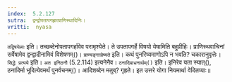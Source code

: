 ```yaml
---
index:  5.2.127
sutra:  द्वन्द्वोपतापगह्र्रात्प्राणिस्थादिनिः।
vritti:  nyasa
---
```


`तद्विषयेब्यः` इति। तच्छब्देनोपतापगर्हावेव परामृश्येते। ते उपतापगर्हे विषयो येषामिति बहुव्रीहिः। प्राणिस्थवाचिनां सर्वेषामेव द्वन्द्वादीनामिवं विशेषणम्()। 
`प्राण्यङ्गान्नेष्यते` इति। कथं पुनरिष्यमाणोऽपि न भवति? चकारानुवृत्तेः। `सिद्धे प्रत्यये` इति। `अत इनिठनौ` (5.2.114) इत्यनेनैव। `ठनादिबाधनार्थम्()` इति। इनिरेव यता स्यात्(), ठनादिर्मा भूदित्येवमर्थं पुनर्वचनम्()। आदिशब्देन मतुब्? गृह्रते। इत उत्तरे योगा नियमार्था वेदितव्याः॥
